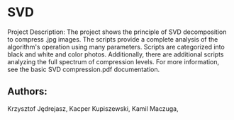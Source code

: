 # SVD
Project Description:
The project shows the principle of SVD decomposition to compress .jpg images. The scripts provide a complete analysis of the algorithm's operation using many parameters. Scripts are categorized into black and white and color photos. Additionally, there are additional scripts analyzing the full spectrum of compression levels. For more information, see the basic SVD compression.pdf documentation.


## Authors:
Krzysztof Jędrejasz, Kacper Kupiszewski, Kamil Maczuga,
